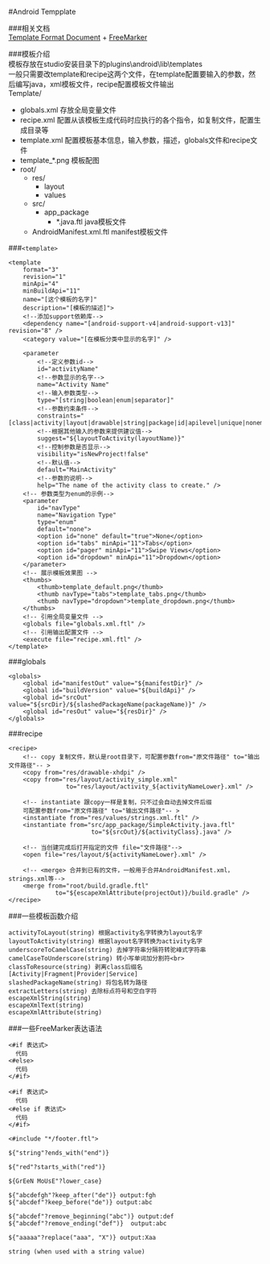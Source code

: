 #Android Tempplate

###相关文档<br>
[Template Format Document](http://www.i-programmer.info/professional-programmer/resources-and-tools/6845-android-adt-template-format-document.html#toc_escapexmlstring)  +  [FreeMarker](http://freemarker.org/docs/index.html)<br>

###模板介绍<br>
模板存放在studio安装目录下的plugins\android\lib\templates<br>
一般只需要改template和recipe这两个文件，在template配置要输入的参数，然后编写java，xml模板文件，recipe配置模板文件输出
<br>
Template/ <br>
  * globals.xml     存放全局变量文件<br>
  * recipe.xml      配置从该模板生成代码时应执行的各个指令，如复制文件，配置生成目录等<br>
  * template.xml    配置模板基本信息，输入参数，描述，globals文件和recipe文件<br>
  * template_*.png   模板配图<br>
  * root/ <br>
    * res/ <br>
      * layout <br>
      * values <br>
    * src/ <br>
      * app_package <br>
        * \*.java.ftl   java模板文件<br>
    * AndroidManifest.xml.ftl   manifest模板文件<br>

###`<template>`
```
<template
    format="3"
    revision="1"
    minApi="4"
    minBuildApi="11"
    name="[这个模板的名字]"
    description="[模板的描述]">
    <!--添加support依赖库-->
    <dependency name="[android-support-v4|android-support-v13]" revision="8" />
    <category value="[在模板分类中显示的名字]" />
    
    <parameter
        <!--定义参数id-->
        id="activityName"
        <!--参数显示的名字-->
        name="Activity Name"
        <!--输入参数类型-->
        type="[string|boolean|enum|separator]"
        <!--参数约束条件-->
        constraints="[class|activity|layout|drawable|string|package|id|apilevel|unique|nonempty|exists]"
        <!--根据其他输入的参数来提供建议值-->
        suggest="${layoutToActivity(layoutName)}"
        <!--控制参数是否显示-->
        visibility="isNewProject!false"
        <!--默认值-->
        default="MainActivity"
        <!--参数的说明-->
        help="The name of the activity class to create." />
    <!-- 参数类型为enum的示例-->
    <parameter
        id="navType"
        name="Navigation Type"
        type="enum"
        default="none">
        <option id="none" default="true">None</option>
        <option id="tabs" minApi="11">Tabs</option>
        <option id="pager" minApi="11">Swipe Views</option>
        <option id="dropdown" minApi="11">Dropdown</option>
    </parameter>
    <!-- 展示模板效果图 -->
    <thumbs>
        <thumb>template_default.png</thumb>
        <thumb navType="tabs">template_tabs.png</thumb>
        <thumb navType="dropdown">template_dropdown.png</thumb>
    </thumbs>
    <!-- 引用全局变量文件 -->
    <globals file="globals.xml.ftl" />
    <!-- 引用输出配置文件 -->
    <execute file="recipe.xml.ftl" />
</template>
```
###globals
```
<globals>
    <global id="manifestOut" value="${manifestDir}" />
    <global id="buildVersion" value="${buildApi}" />
   	<global id="srcOut" value="${srcDir}/${slashedPackageName(packageName)}" />
    <global id="resOut" value="${resDir}" />
</globals>
```
###recipe
```
<recipe>
    <!-- copy 复制文件，默认是root目录下，可配置参数from="原文件路径" to="输出文件路径"-- >
    <copy from="res/drawable-xhdpi" />
    <copy from="res/layout/activity_simple.xml"
                to="res/layout/activity_${activityNameLower}.xml" />
                
    <!-- instantiate 跟copy一样是复制，只不过会自动去掉文件后缀 
    可配置参数from="原文件路径" to="输出文件路径"-- >
    <instantiate from="res/values/strings.xml.ftl" />
    <instantiate from="src/app_package/SimpleActivity.java.ftl"
                       to="${srcOut}/${activityClass}.java" />
   
    <!-- 当创建完成后打开指定的文件 file="文件路径"-->
    <open file="res/layout/${activityNameLower}.xml" />
    
    <!-- <merge> 合并到已有的文件，一般用于合并AndroidManifest.xml，strings.xml等-->
    <merge from="root/build.gradle.ftl"
             to="${escapeXmlAttribute(projectOut)}/build.gradle" />
</recipe>
```

###一些模板函数介绍
```
activityToLayout(string) 根据activity名字转换为layout名字
layoutToActivity(string) 根据layout名字转换为activity名字
underscoreToCamelCase(string) 去掉字符串分隔符转驼峰式字符串
camelCaseToUnderscore(string) 转小写单词加分割符<br>
classToResource(string) 剥离class后缀名[Activity|Fragment|Provider|Service]
slashedPackageName(string) 将包名转为路径
extractLetters(string) 去除标点符号和空白字符
escapeXmlString(string)
escapeXmlText(string)
escapeXmlAttribute(string)
```
###一些FreeMarker表达语法
```
<#if 表达式>
  代码
<#else>
  代码
</#if>

<#if 表达式>
  代码
<#else if 表达式>
  代码
</#if>

<#include "*/footer.ftl">

${"string"?ends_with("end")}

${"red"?starts_with("red")}

${GrEeN MoUsE"?lower_case}

${"abcdefgh"?keep_after("de")} output:fgh
${"abcdef"?keep_before("de")} output:abc

${"abcdef"?remove_beginning("abc")} output:def
${"abcdef"?remove_ending("def")}  output:abc

${"aaaaa"?replace("aaa", "X")} output:Xaa

string (when used with a string value)
```
